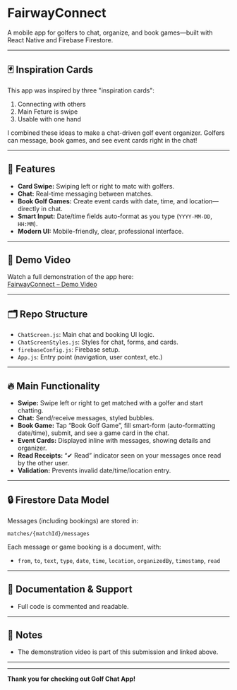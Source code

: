 # FairwayConnect

A mobile app for golfers to chat, organize, and book games—built with React Native and Firebase Firestore.

---

## 🃏 Inspiration Cards

This app was inspired by three "inspiration cards":
1. Connecting with others
2. Main Feture is swipe
3. Usable with one hand

I combined these ideas to make a chat-driven golf event organizer. Golfers can message, book games, and see event cards right in the chat!

---

## 🚀 Features

- **Card Swipe:** Swiping left or right to matc with golfers.
- **Chat:** Real-time messaging between matches.
- **Book Golf Games:** Create event cards with date, time, and location—directly in chat.
- **Smart Input:** Date/time fields auto-format as you type (`YYYY-MM-DD`, `HH:MM`).
- **Modern UI:** Mobile-friendly, clear, professional interface.

---

## 📱 Demo Video

Watch a full demonstration of the app here:  
[FairwayConnect – Demo Video](https://drive.google.com/file/d/1woNBBDMo9if4HzpfAlfdTjocsSBqVUsS/view?usp=sharing)

---

## 🗂️ Repo Structure

- `ChatScreen.js`: Main chat and booking UI logic.
- `ChatScreenStyles.js`: Styles for chat, forms, and cards.
- `firebaseConfig.js`: Firebase setup.
- `App.js`: Entry point (navigation, user context, etc.)

---

## 🔥 Main Functionality

- **Swipe:** Swipe left or right to get matched with a golfer and start chatting.
- **Chat:** Send/receive messages, styled bubbles.
- **Book Game:** Tap “Book Golf Game”, fill smart-form (auto-formatting date/time), submit, and see a game card in the chat.
- **Event Cards:** Displayed inline with messages, showing details and organizer.
- **Read Receipts:** “✔ Read” indicator seen on your messages once read by the other user.
- **Validation:** Prevents invalid date/time/location entry.

---

## 🔒 Firestore Data Model

Messages (including bookings) are stored in:
```
matches/{matchId}/messages
```
Each message or game booking is a document, with:
- `from`, `to`, `text`, `type`, `date`, `time`, `location`, `organizedBy`, `timestamp`, `read`

---

## 📄 Documentation & Support

- Full code is commented and readable.

---

## 📢 Notes

- The demonstration video is part of this submission and linked above.

---

---

**Thank you for checking out Golf Chat App!**
